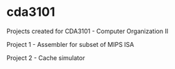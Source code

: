 # cda3101
Projects created for CDA3101 - Computer Organization II

Project 1 - Assembler for subset of MIPS ISA

Project 2 - Cache simulator
